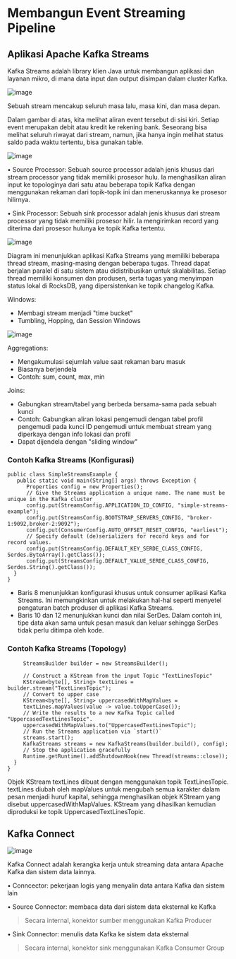 # Membangun Event Streaming Pipeline
## Aplikasi Apache Kafka Streams

Kafka Streams adalah library klien Java untuk membangun aplikasi dan layanan mikro, di mana data input dan output disimpan dalam cluster Kafka.

![image](https://github.com/user-attachments/assets/ec22f394-b72d-4c82-8f0b-f0ff25a05f8d)

Sebuah stream mencakup seluruh masa lalu, masa kini, dan masa depan.

Dalam gambar di atas, kita melihat aliran event tersebut di sisi kiri. Setiap event merupakan debit atau kredit ke rekening bank. Seseorang bisa melihat seluruh riwayat dari stream, namun, jika hanya ingin melihat status saldo pada waktu tertentu, bisa gunakan table.

![image](https://github.com/user-attachments/assets/fa0c38c3-af75-4bcf-9de2-8c96a2f81dfb)

• Source Processor: Sebuah source processor adalah jenis khusus dari stream processor yang tidak memiliki prosesor hulu. Ia menghasilkan aliran input ke topologinya dari satu atau beberapa topik Kafka dengan menggunakan rekaman dari topik-topik ini dan meneruskannya ke prosesor hilirnya. 

• Sink Processor: Sebuah sink processor adalah jenis khusus dari stream processor yang tidak memiliki prosesor hilir. Ia mengirimkan record yang diterima dari prosesor hulunya ke topik Kafka tertentu.

![image](https://github.com/user-attachments/assets/a5287bf4-ebbe-4de4-acde-99558e3b2390)

Diagram ini menunjukkan aplikasi Kafka Streams yang memiliki beberapa thread stream, masing-masing dengan beberapa tugas. Thread dapat berjalan paralel di satu sistem atau didistribusikan untuk skalabilitas. Setiap thread memiliki konsumen dan produsen, serta tugas yang menyimpan status lokal di RocksDB, yang dipersistenkan ke topik changelog Kafka.

Windows:
- Membagi stream menjadi "time bucket"
- Tumbling, Hopping, dan Session Windows

![image](https://github.com/user-attachments/assets/2e174f1f-b447-4cf9-bdc9-1349b6e7fd2a)

Aggregations:
- Mengakumulasi sejumlah value saat rekaman baru masuk
- Biasanya berjendela
- Contoh: sum, count, max, min

Joins:
- Gabungkan stream/tabel yang berbeda bersama-sama pada sebuah kunci
- Contoh: Gabungkan aliran lokasi pengemudi dengan tabel profil pengemudi pada kunci ID pengemudi untuk membuat stream yang diperkaya dengan info lokasi dan profil
- Dapat dijendela dengan "sliding window"

### Contoh Kafka Streams (Konfigurasi)

```
public class SimpleStreamsExample {
   public static void main(String[] args) throws Exception {
      Properties config = new Properties();
      // Give the Streams application a unique name. The name must be unique in the Kafka cluster
      config.put(StreamsConfig.APPLICATION_ID_CONFIG, "simple-streams-example");
      config.put(StreamsConfig.BOOTSTRAP_SERVERS_CONFIG, "broker-1:9092,broker-2:9092");
      config.put(ConsumerConfig.AUTO_OFFSET_RESET_CONFIG, "earliest");
      // Specify default (de)serializers for record keys and for record values.
      config.put(StreamsConfig.DEFAULT_KEY_SERDE_CLASS_CONFIG, Serdes.ByteArray().getClass());
      config.put(StreamsConfig.DEFAULT_VALUE_SERDE_CLASS_CONFIG, Serdes.String().getClass());
  }
}
```

- Baris 8 menunjukkan konfigurasi khusus untuk consumer aplikasi Kafka Streams. Ini memungkinkan untuk melakukan hal-hal seperti menyetel pengaturan batch produser di aplikasi Kafka Streams.
- Baris 10 dan 12 menunjukkan kunci dan nilai SerDes. Dalam contoh ini, tipe data akan sama untuk pesan masuk dan keluar sehingga SerDes tidak perlu ditimpa oleh kode.

### Contoh Kafka Streams (Topology)

```
     StreamsBuilder builder = new StreamsBuilder();
  
     // Construct a KStream from the input Topic "TextLinesTopic"
     KStream<byte[], String> textLines = builder.stream("TextLinesTopic");
     // Convert to upper case
     KStream<byte[], String> uppercasedWithMapValues =
     textLines.mapValues(value -> value.toUpperCase());
     // Write the results to a new Kafka Topic called "UppercasedTextLinesTopic".
     uppercasedWithMapValues.to("UppercasedTextLinesTopic");
     // Run the Streams application via `start()`
     streams.start();
     KafkaStreams streams = new KafkaStreams(builder.build(), config);
     // Stop the application gracefully
     Runtime.getRuntime().addShutdownHook(new Thread(streams::close));
  }
}
```

Objek KStream textLines dibuat dengan menggunakan topik TextLinesTopic. textLines diubah oleh mapValues ​​untuk mengubah semua karakter dalam pesan menjadi huruf kapital, sehingga menghasilkan objek KStream yang disebut uppercasedWithMapValues. KStream yang dihasilkan kemudian diproduksi ke topik UppercasedTextLinesTopic.

## Kafka Connect

![image](https://github.com/user-attachments/assets/5e442ef0-218f-4b5e-9f76-177faff8c676)

Kafka Connect adalah kerangka kerja untuk streaming data antara Apache Kafka dan sistem data lainnya. 

• Conncector: pekerjaan logis yang menyalin data antara Kafka dan sistem lain

• Source Connector: membaca data dari sistem data eksternal ke Kafka 

> Secara internal, konektor sumber menggunakan Kafka Producer
  
• Sink Connector: menulis data Kafka ke sistem data eksternal

> Secara internal, konektor sink menggunakan Kafka Consumer Group
  
